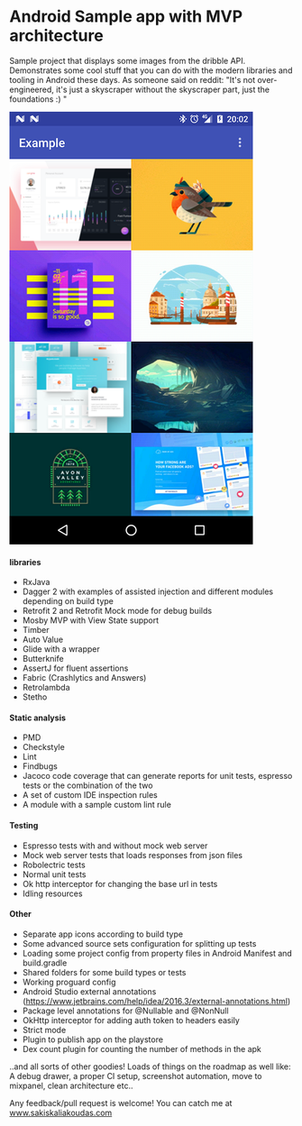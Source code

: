 # Android Sample app with MVP architecture

Sample project that displays some images from the dribble API.
Demonstrates some cool stuff that you can do with the modern libraries and tooling in Android these days.
As someone said on reddit: "It's not over-engineered, it's just a skyscraper without the skyscraper part, just the foundations :) "

![Demo Screenshot][1]

#### libraries
* RxJava
* Dagger 2 with examples of assisted injection and different modules depending on build type
* Retrofit 2 and Retrofit Mock mode for debug builds
* Mosby MVP with View State support
* Timber
* Auto Value
* Glide with a wrapper
* Butterknife
* AssertJ for fluent assertions
* Fabric (Crashlytics and Answers)
* Retrolambda
* Stetho

#### Static analysis
* PMD
* Checkstyle
* Lint
* Findbugs
* Jacoco code coverage that can generate reports for unit tests, espresso tests or the combination of the two
* A set of custom IDE inspection rules
* A module with a sample custom lint rule

#### Testing
* Espresso tests with and without mock web server
* Mock web server tests that loads responses from json files
* Robolectric tests
* Normal unit tests
* Ok http interceptor for changing the base url in tests
* Idling resources

#### Other
* Separate app icons according to build type
* Some advanced source sets configuration for splitting up tests
* Loading some project config from property files in Android Manifest and build.gradle
* Shared folders for some build types or tests
* Working proguard config
* Android Studio external annotations (https://www.jetbrains.com/help/idea/2016.3/external-annotations.html)
* Package level annotations for @Nullable and @NonNull
* OkHttp interceptor for adding auth token to headers easily
* Strict mode
* Plugin to publish app on the playstore
* Dex count plugin for counting the number of methods in the apk

 ..and all sorts of other goodies!
 Loads of things on the roadmap as well like:
 A debug drawer, a proper CI setup, screenshot automation, move to mixpanel, clean architecture etc..

Any feedback/pull request is welcome!
You can catch me at www.sakiskaliakoudas.com


  [1]: ./art/screenshot.png
